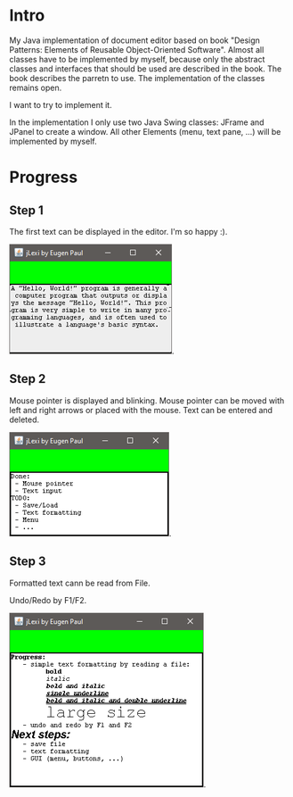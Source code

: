 # Intro
My Java implementation of document editor based on book "Design Patterns: Elements of Reusable Object-Oriented Software". Almost all classes have to be implemented by myself, because only the abstract classes and interfaces that should be used are described in the book. The book describes the parretn to use. The implementation of the classes remains open. 

I want to try to implement it.

In the implementation I only use two Java Swing classes: JFrame and JPanel to create a window. All other Elements (menu, text pane, ...) will be implemented by myself.

# Progress
## Step 1
The first text can be displayed in the editor. I'm so happy :).

![First text](doc/img/HelloWorld.png).

## Step 2
Mouse pointer is displayed and blinking.
Mouse pointer can be moved with left and right arrows or placed with the mouse. 
Text can be entered and deleted. 

![Progress_1](doc/img/Progress_1.png).

## Step 3
Formatted text cann be read from File.

Undo/Redo by F1/F2.

![Progress_2](doc/img/Progress_2.png).

